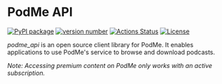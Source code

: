 # PodMe API

[![PyPI package](https://img.shields.io/badge/pip%20install-podme--api-brightgreen)](https://pypi.org/project/podme-api/) [![version number](https://img.shields.io/pypi/v/podme-api?color=green&label=version)](https://github.com/bendikrb/podme_api/releases) [![Actions Status](https://github.com/bendikrb/podme_api/workflows/Test/badge.svg)](https://github.com/tomchen/example_pypi_package/actions) [![License](https://img.shields.io/github/license/bendikrb/podme_api)](https://github.com/bendikrb/podme_api/blob/master/LICENSE)

*podme_api* is an open source client library for PodMe. It enables applications to use PodMe's service to browse and download podcasts.

_Note: Accessing premium content on PodMe only works with an active subscription._
